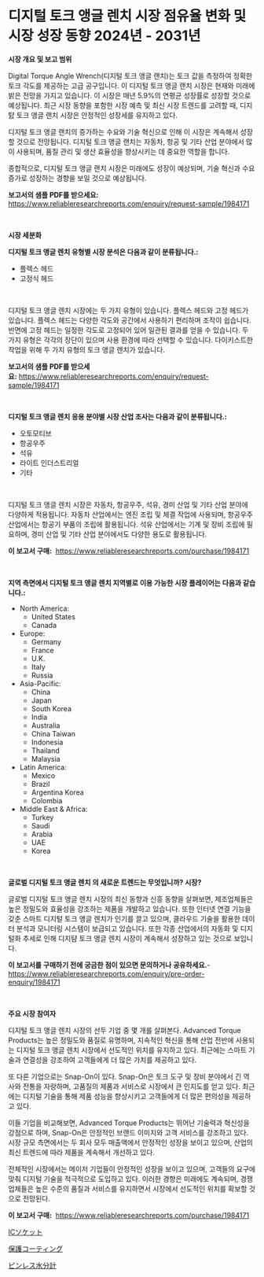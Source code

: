 <p><h1>디지털 토크 앵글 렌치 시장 점유율 변화 및 시장 성장 동향 2024년 - 2031년</h1></p><p><strong>시장 개요 및 보고 범위</strong></p>
<p><p>Digital Torque Angle Wrench(디지털 토크 앵글 랜치)는 토크 값을 측정하여 정확한 토크 각도를 제공하는 고급 공구입니다. 이 디지털 토크 앵글 랜치 시장은 현재와 미래에 밝은 전망을 가지고 있습니다. 이 시장은 매년 5.9%의 연평균 성장률로 성장할 것으로 예상됩니다. 최근 시장 동향을 포함한 시장 예측 및 최신 시장 트렌드를 고려할 때, 디지턄 토크 앵글 랜치 시장은 안정적인 성장세를 유지하고 있다.</p><p>디지털 토크 앵글 랜치의 증가하는 수요와 기술 혁신으로 인해 이 시장은 계속해서 성장할 것으로 전망됩니다. 디지털 토크 앵글 랜치는 자동차, 항공 및 기타 산업 분야에서 많이 사용되며, 품질 관리 및 생산 효율성을 향상시키는 데 중요한 역할을 합니다.</p><p>종합적으로, 디지털 토크 앵글 랜치 시장은 미래에도 성장이 예상되며, 기술 혁신과 수요 증가로 성장하는 경향을 보일 것으로 예상됩니다.</p></p>
<p><strong>보고서의 샘플 PDF를 받으세요:</strong> <a href="https://www.reliableresearchreports.com/enquiry/request-sample/1984171">https://www.reliableresearchreports.com/enquiry/request-sample/1984171</a></p>
<p>&nbsp;</p>
<p><strong>시장 세분화</strong></p>
<p><strong>디지털 토크 앵글 렌치 유형별 시장 분석은 다음과 같이 분류됩니다.:</strong></p>
<p><ul><li>플렉스 헤드</li><li>고정식 헤드</li></ul></p>
<p>&nbsp;</p>
<p><p>디지털 토크 앵글 렌치 시장에는 두 가지 유형이 있습니다. 플렉스 헤드와 고정 헤드가 있습니다. 플렉스 헤드는 다양한 각도와 공간에서 사용하기 편리하며 조작이 쉽습니다. 반면에 고정 헤드는 일정한 각도로 고정되어 있어 일관된 결과를 얻을 수 있습니다. 두 가지 유형은 각각의 장단이 있으며 사용 환경에 따라 선택할 수 있습니다. 다이키스트한 작업을 위해 두 가지 유형의 토크 앵글 렌치가 있습니다.</p></p>
<p><strong>보고서의 샘플 PDF를 받으세요:</strong>&nbsp;<a href="https://www.reliableresearchreports.com/enquiry/request-sample/1984171">https://www.reliableresearchreports.com/enquiry/request-sample/1984171</a></p>
<p>&nbsp;</p>
<p><strong> 디지털 토크 앵글 렌치 응용 분야별 시장 산업 조사는 다음과 같이 분류됩니다.:</strong></p>
<p><ul><li>오토모티브</li><li>항공우주</li><li>석유</li><li>라이트 인더스트리얼</li><li>기타</li></ul></p>
<p>&nbsp;</p>
<p><p>디지털 토크 앵글 렌치 시장은 자동차, 항공우주, 석유, 경미 산업 및 기타 산업 분야에 다양하게 적용됩니다. 자동차 산업에서는 엔진 조립 및 체결 작업에 사용되며, 항공우주 산업에서는 항공기 부품의 조립에 활용됩니다. 석유 산업에서는 기계 및 장비 조립에 필요하며, 경미 산업 및 기타 산업 분야에서도 다양한 용도로 활용됩니다.</p></p>
<p><strong>이 보고서 구매:</strong>&nbsp; <a href="https://www.reliableresearchreports.com/purchase/1984171">https://www.reliableresearchreports.com/purchase/1984171</a></p>
<p>&nbsp;</p>
<p><strong>지역 측면에서 디지털 토크 앵글 렌치 지역별로 이용 가능한 시장 플레이어는 다음과 같습니다.:</strong></p>
<p><ul>
    <li>
        North America:
        <ul>
            <li>United States</li>
            <li>Canada</li>
        </ul>
    </li>
    <li>
        Europe:
        <ul>
            <li>Germany</li>
            <li>France</li>
            <li>U.K.</li>
            <li>Italy</li>
            <li>Russia</li>
        </ul>
    </li>
    <li>
        Asia-Pacific:
        <ul>
            <li>China</li>
            <li>Japan</li>
            <li>South Korea</li>
            <li>India</li>
            <li>Australia</li>
            <li>China Taiwan</li>
            <li>Indonesia</li>
            <li>Thailand</li>
            <li>Malaysia</li>
        </ul>
    </li>
    <li>
        Latin America:
        <ul>
            <li>Mexico</li>
            <li>Brazil</li>
            <li>Argentina Korea</li>
            <li>Colombia</li>
        </ul>
    </li>
    <li>
        Middle East & Africa:
        <ul>
            <li>Turkey</li>
            <li>Saudi</li>
            <li>Arabia</li>
            <li>UAE</li>
            <li>Korea</li>
        </ul>
    </li>
    </ul></p>
<p>&nbsp;</p>
<p><strong>글로벌 디지털 토크 앵글 렌치 의 새로운 트렌드는 무엇입니까? 시장?</strong></p>
<p><p>글로벌 디지털 토크 앵글 렌치 시장의 최신 동향과 신흥 동향을 살펴보면, 제조업체들은 높은 정밀도와 효율성을 강조하는 제품을 개발하고 있습니다. 또한 인터넷 연결 기능을 갖춘 스마트 디지털 토크 앵글 렌치가 인기를 끌고 있으며, 클라우드 기술을 활용한 데이터 분석과 모니터링 시스템이 보급되고 있습니다. 또한 각종 산업에서의 자동화 및 디지털화 추세로 인해 디지턈 토크 앵글 렌치 시장이 계속해서 성장하고 있는 것으로 보입니다.</p></p>
<p><strong>이 보고서를 구매하기 전에 궁금한 점이 있으면 문의하거나 공유하세요.</strong>- <a href="https://www.reliableresearchreports.com/enquiry/pre-order-enquiry/1984171">https://www.reliableresearchreports.com/enquiry/pre-order-enquiry/1984171</a></p>
<p>&nbsp;</p>
<p><strong>주요 시장 참여자</strong></p>
<p><p>디지털 토크 앵글 렌치 시장의 선두 기업 중 몇 개를 살펴본다. Advanced Torque Products는 높은 정밀도와 품질로 유명하며, 지속적인 혁신을 통해 산업 전반에 사용되는 디지털 토크 앵글 렌치 시장에서 선도적인 위치를 유지하고 있다. 최근에는 스마트 기술과 연결성을 강조하여 고객들에게 더 많은 가치를 제공하고 있다.</p><p>또 다른 기업으로는 Snap-On이 있다. Snap-On은 토크 도구 및 장비 분야에서 긴 역사와 전통을 자랑하며, 고품질의 제품과 서비스로 시장에서 큰 인지도를 얻고 있다. 최근에는 디지털 기술을 통해 제품 성능을 향상시키고 고객들에게 더 많은 편의성을 제공하고 있다.</p><p>이들 기업을 비교해보면, Advanced Torque Products는 뛰어난 기술력과 혁신성을 강점으로 하며, Snap-On은 안정적인 브랜드 이미지와 고객 서비스를 강조하고 있다. 시장 규모 측면에서는 두 회사 모두 매출액에서 안정적인 성장을 보이고 있으며, 산업의 최신 트렌드에 따라 제품을 계속해서 개선하고 있다.</p><p>전체적인 시장에서는 메이저 기업들이 안정적인 성장을 보이고 있으며, 고객들의 요구에 맞춰 디지털 기술을 적극적으로 도입하고 있다. 이러한 경향은 미래에도 계속되며, 경쟁 업체들은 높은 수준의 품질과 서비스를 유지하면서 시장에서 선도적인 위치를 확보할 것으로 전망된다.</p></p>
<p><strong>이 보고서 구매:</strong>&nbsp;&nbsp;<a href="https://www.reliableresearchreports.com/purchase/1984171">https://www.reliableresearchreports.com/purchase/1984171</a></p>
<p><p><a href="https://github.com/nemesis2824/Market-Research-Report-List-1/blob/main/97797938815.md">ICソケット</a></p><p><a href="https://github.com/pepo3k/Market-Research-Report-List-1/blob/main/11046118814.md">保護コーティング</a></p><p><a href="https://medium.com/@nicolaseller56452023/%E3%83%94%E3%83%B3%E3%83%AC%E3%82%B9%E6%B9%BF%E5%BA%A6%E8%A8%88%E5%B8%82%E5%A0%B4%E3%81%AF2021%E5%B9%B4%E3%81%BE%E3%81%A7%E3%81%AE%E5%B8%82%E5%A0%B4%E3%82%B7%E3%82%A7%E3%82%A2-%E3%82%B5%E3%82%A4%E3%82%BA-%E3%81%8A%E3%82%88%E3%81%B3%E4%BA%88%E6%B8%AC%E3%82%92%E7%84%A6%E7%82%B9%E3%81%AB%E3%81%97%E3%81%A6%E3%81%84%E3%81%BE%E3%81%99-9142a60950c2">ピンレス水分計</a></p></p>
